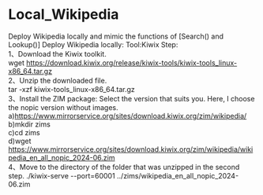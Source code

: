 # Local_Wikipedia
Deploy Wikipedia locally and mimic the functions of [Search() and Lookup()] 
  Deploy Wikipedia locally:
    Tool:Kiwix
    Step:  
    1、Download the Kiwix toolkit.  
    wget https://download.kiwix.org/release/kiwix-tools/kiwix-tools_linux-x86_64.tar.gz<br>
    2、Unzip the downloaded file.  
    tar -xzf kiwix-tools_linux-x86_64.tar.gz<br>
    3、Install the ZIM package:
    Select the version that suits you. Here, I choose the nopic version without images. <br>
     a)https://www.mirrorservice.org/sites/download.kiwix.org/zim/wikipedia/<br>
     b)mkdir zims <br>
     c)cd zims<br>
     d)wget https://www.mirrorservice.org/sites/download.kiwix.org/zim/wikipedia/wikipedia_en_all_nopic_2024-06.zim<br>
    4、Move to the directory of the folder that was unzipped in the second step. 
    ./kiwix-serve --port=60001 ../zims/wikipedia_en_all_nopic_2024-06.zim
